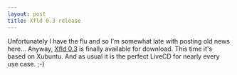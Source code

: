 ```yaml
---
layout: post
title: Xfld 0.3 release
---
```


Unfortunately I have the flu and so I'm somewhat late with posting old news here... Anyway, <a href="http://www.xfld.org/">Xfld 0.3</a> is finally available for download. This time it's based on Xubuntu. And as usual it is the perfect LiveCD for nearly every use case. ;-)

